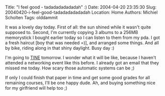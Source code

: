 Title: "I feel good - tadadadadadadah" :)
Date: 2004-04-20 23:35:30
Slug: 20040420-i-feel-good-tadadadadadadah
Location: Home
Authors: Michiel Scholten
Tags: olddammit

<p>It was a lovely day today. First of all: the sun shined while it wasn't quite supposed to. Second, I'm currently copying 3 albums to a 256MB memorystick I bought earlier today so I can listen to them from my pda. I got a fresh haircut [boy that was needed =)], and arranged some things. And all by bike, riding along in that shiny daylight. Busy day :)</p>
<p>I'm going to <a href="http://www.tine.nl/">TINE</a> tomorrow. I wonder what it will be like, because I haven't attended a networking event like this before. I already got an email that they missed me today. How scary those automatic systems can be ;)</p>
<p>If only I could finish that paper in time and get some good grades for all remaining courses, I'll be one happy dude. Ah, and buying something nice for my girlfriend will help too ;)</p>